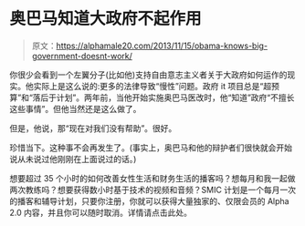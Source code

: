 # 奥巴马知道大政府不起作用

> 原文：<https://alphamale20.com/2013/11/15/obama-knows-big-government-doesnt-work/>

你很少会看到一个左翼分子(比如他)支持自由意志主义者关于大政府如何运作的现实。他实际上是这么说的:更多的法律导致“慢性”问题。政府 it 项目总是“超预算”和“落后于计划”。两年前，当他开始实施奥巴马医改时，他“知道”政府“不擅长这些事情”。但他当然还是这么做了。

但是，他说，那“现在对我们没有帮助”。很好。

珍惜当下。这种事不会再发生了。(事实上，奥巴马和他的辩护者们很快就会开始说从未说过他刚刚在上面说过的话。)

想要超过 35 个小时的如何改善女性生活和财务生活的播客吗？想每月和我一起做两次教练吗？想要获得数小时基于技术的视频和音频？SMIC 计划是一个每月一次的播客和辅导计划，只要你注册，你就可以获得大量独家的、仅限会员的 Alpha 2.0 内容，并且你可以随时取消。详情请点击此处。